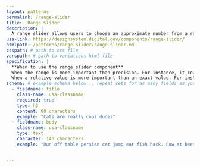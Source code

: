 ```yaml
---
layout: patterns
permalink: /range-slider
title:  Range Slider
description: |
  A range slider allows users to choose an approximate number from a range.
usa-link: https://designsystem.digital.gov/components/range-slider/
htmlpath: /patterns/range-slider/range-slider.md
csspath: # path to ccs file
varspath: # path to variations html file
specification: |
  **When to use the range slider component** 
  When the range is more important than precision. For instance, it could be more important for a target price selector to communicate where the target price falls within a certain range than the precise dollar amount selected.
  When a relative value is more important than an exact value. For instance, a volume slider is typically more focussed on the relative loudness of the output rather than the specific decibel level.
schema: # example schema below .. repeat sets for as many fields as you have
  - fieldname: title
    class-name: usa-classname
    required: true
    type: h3
    content: 80 characters
    example: "Cats are really cool dudes"
  - fieldname: body
    class-name: usa-classname
    type: text
    character: 140 characters
    example: "Run off table persian cat jump eat fish hack. Paw at beetle and eat it before it gets away demand"


---
```

<!--- if extra information is needed for this pattern, write here in Markdown. -->
<!--- to learn markdown format go to https://docs.github.com/en/github/writing-on-github/basic-writing-and-formatting-syntax -->


